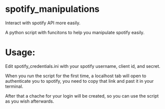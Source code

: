 # spotify_manipulations

Interact with spotify API more easily.

A python script with funcitons to help you manipulate spotify easily.

# Usage:

Edit spotify_credentials.ini with your spotify username, client id, and secret.

When you run the script for the first time, a localhost tab will open to authenticate you to spotify, you need to copy that link and past it in your terminal.

After that a chache for your login will be created, so you can use the script as you wish afterwards.



